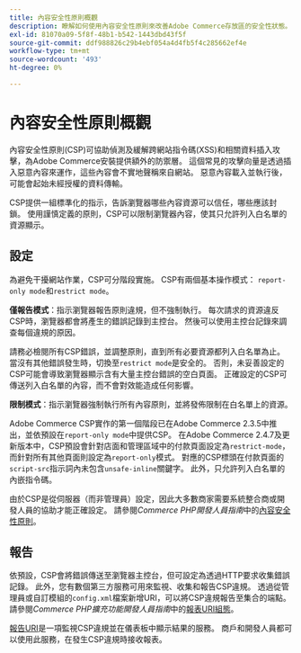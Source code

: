 ```yaml
---
title: 內容安全性原則概觀
description: 瞭解如何使用內容安全性原則來改善Adobe Commerce存放區的安全性狀態。
exl-id: 81070a09-5f8f-48b1-b542-1443dbd43f5f
source-git-commit: ddf988826c29b4ebf054a4d4fb5f4c285662ef4e
workflow-type: tm+mt
source-wordcount: '493'
ht-degree: 0%

---
```


# 內容安全性原則概觀

內容安全性原則(CSP)可協助偵測及緩解跨網站指令碼(XSS)和相關資料插入攻擊，為Adobe Commerce安裝提供額外的防禦層。 這個常見的攻擊向量是透過插入惡意內容來運作，這些內容會不實地聲稱來自網站。 惡意內容載入並執行後，可能會起始未經授權的資料傳輸。

CSP提供一組標準化的指示，告訴瀏覽器哪些內容資源可以信任，哪些應該封鎖。 使用謹慎定義的原則，CSP可以限制瀏覽器內容，使其只允許列入白名單的資源顯示。

## 設定

為避免干擾網站作業，CSP可分階段實施。 CSP有兩個基本操作模式： `report-only mode`和`restrict mode`。

**僅報告模式**：指示瀏覽器報告原則違規，但不強制執行。 每次請求的資源違反CSP時，瀏覽器都會將產生的錯誤記錄到主控台。 然後可以使用主控台記錄來調查每個違規的原因。

請務必檢閱所有CSP錯誤，並調整原則，直到所有必要資源都列入白名單為止。 當沒有其他錯誤發生時，切換至`restrict mode`是安全的。 否則，未妥善設定的CSP可能會導致瀏覽器顯示含有大量主控台錯誤的空白頁面。 正確設定的CSP可傳送列入白名單的內容，而不會對效能造成任何影響。

**限制模式**：指示瀏覽器強制執行所有內容原則，並將發佈限制在白名單上的資源。

Adobe Commerce CSP實作的第一個階段已在Adobe Commerce 2.3.5中推出，並依預設在`report-only mode`中提供CSP。  在Adobe Commerce 2.4.7及更新版本中，CSP預設會針對店面和管理區域中的付款頁面設定為`restrict-mode`，而針對所有其他頁面則設定為`report-only`模式。 對應的CSP標頭在付款頁面的`script-src`指示詞內未包含`unsafe-inline`關鍵字。 此外，只允許列入白名單的內嵌指令碼。

由於CSP是從伺服器（而非管理員）設定，因此大多數商家需要系統整合商或開發人員的協助才能正確設定。 請參閱&#x200B;_Commerce PHP開發人員指南_&#x200B;中的[內容安全性原則](https://developer.adobe.com/commerce/php/development/security/content-security-policies/)。


## 報告

依預設，CSP會將錯誤傳送至瀏覽器主控台，但可設定為透過HTTP要求收集錯誤記錄。 此外，您有數個第三方服務可用來監視、收集和報告CSP違規。 透過從管理員或自訂模組的`config.xml`檔案新增URI，可以將CSP違規報告至集合的端點。  請參閱&#x200B;_Commerce PHP擴充功能開發人員指南_&#x200B;中的[報表URI組態](https://developer.adobe.com/commerce/php/development/security/content-security-policies/#report-uri-configuration)。

[報告URI](https://report-uri.io/)是一項監視CSP違規並在儀表板中顯示結果的服務。 商戶和開發人員都可以使用此服務，在發生CSP違規時接收報表。

